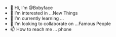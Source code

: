 - 👋 Hi, I’m @Bxbyface
- 👀 I’m interested in ...New Things
- 🌱 I’m currently learning ...
- 💞️ I’m looking to collaborate on ...Famous People
- 📫 How to reach me ... phone

<!---
Bxbyface/Bxbyface is a ✨ special ✨ repository because its `README.md` (this file) appears on your GitHub profile.
You can click the Preview link to take a look at your changes.
--->
